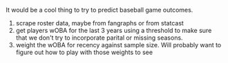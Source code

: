 It would be a cool thing to try to predict baseball game outcomes. 
1) scrape roster data, maybe from fangraphs or from statcast
2) get players wOBA for the last 3 years using a threshold to make sure that we don't try to incorporate parital or missing seasons.
3) weight the wOBA for recency against sample size. Will probably want to figure out how to play with those weights to see 